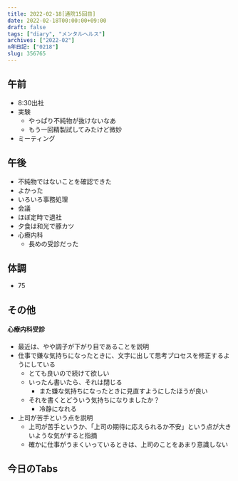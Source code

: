 ```yaml
---
title: 2022-02-18[通院15回目] 
date: 2022-02-18T00:00:00+09:00
draft: false
tags: ["diary", "メンタルヘルス"]
archives: ["2022-02"]
n年日記: ["0218"]
slug: 356765
---
```

## 午前
- 8:30出社
- 実験
  - やっぱり不純物が抜けないなあ
  - もう一回精製試してみたけど微妙
- ミーティング
## 午後
- 不純物ではないことを確認できた
- よかった
- いろいろ事務処理
- 会議
- ほぼ定時で退社
- 夕食は和光で豚カツ
- 心療内科
  - 長めの受診だった
## 体調
- 75
## その他
#### 心療内科受診
- 最近は、やや調子が下がり目であることを説明
- 仕事で嫌な気持ちになったときに、文字に出して思考プロセスを修正するようにしている
  - とても良いので続けて欲しい
  - いったん書いたら、それは閉じる
    - また嫌な気持ちになったときに見直すようにしたほうが良い
  - それを書くとどういう気持ちになりましたか？
    - 冷静になれる
- 上司が苦手という点を説明
  - 上司が苦手というか、「上司の期待に応えられるか不安」という点が大きいような気がすると指摘
  - 確かに仕事がうまくいっているときは、上司のことをあまり意識しない
## 今日のTabs